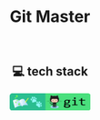 <h1 align="center">
    Git Master
</h1>
<br />
<h2 align="center">
    💻 tech stack
</h2>
<p align="center">
    <a href="https://github.com/seol-yu/TIL/tree/master/Git" target="_blank"><img src="https://github.com/seol-yu/TIL/blob/master/images/git-badge-logo.png?raw=true" height=30 /></a>
</p>